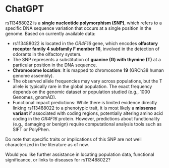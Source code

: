 # ChatGPT

rs113488022 is a **single nucleotide polymorphism (SNP)**, which refers to a specific DNA sequence variation that occurs at a single position in the genome. Based on currently available data:

- rs113488022 is located in the *OR4F16* gene, which encodes **olfactory receptor family 4 subfamily F member 16**, involved in the detection of odorants in the olfactory system.
- The SNP represents a substitution of **guanine (G) with thymine (T)** at a particular position in the DNA sequence.
- **Chromosome location**: It is mapped to chromosome **19** (GRCh38 human genome assembly).
- The observed allele frequencies may vary across populations, but the T allele is typically rare in the global population. The exact frequency depends on the genomic dataset or population studied (e.g., 1000 Genomes, gnomAD).
- Functional impact predictions: While there is limited evidence directly linking rs113488022 to a phenotypic trait, it is most likely a **missense variant** if associated with coding regions, potentially altering amino acid coding in the *OR4F16* protein. However, predictions about functionality (e.g., damaging or benign) require computational analysis tools such as SIFT or PolyPhen.

Do note that specific traits or implications of this SNP are not well characterized in the literature as of now.

Would you like further assistance in locating population data, functional significance, or links to diseases for rs113488022?